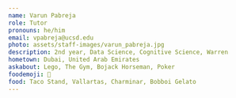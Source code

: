 ```yaml
---
name: Varun Pabreja
role: Tutor
pronouns: he/him
email: vpabreja@ucsd.edu
photo: assets/staff-images/varun_pabreja.jpg
description: 2nd year, Data Science, Cognitive Science, Warren
hometown: Dubai, United Arab Emirates
askabout: Lego, The Gym, Bojack Horseman, Poker
foodemoji: 🍳
food: Taco Stand, Vallartas, Charminar, Bobboi Gelato
---
```

